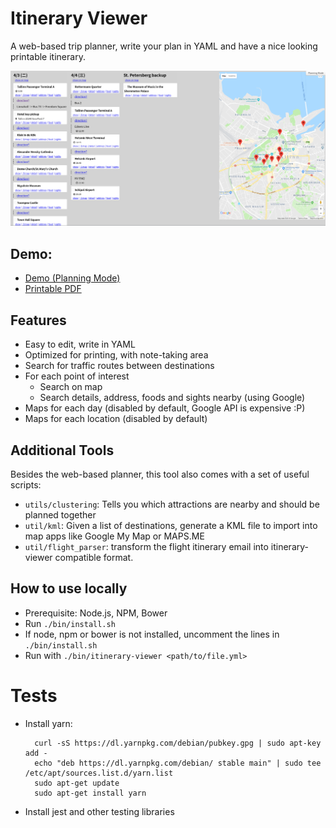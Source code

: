 # Itinerary Viewer

A web-based trip planner, write your plan in YAML and have a nice looking printable itinerary.

![demo](doc/demo.png)

## Demo:
* [Demo (Planning Mode)](https://shinglyu.github.io/itinerary-viewer/?planningMode=1)
* [Printable PDF](https://shinglyu.github.io/itinerary-viewer/demo_itinerary.pdf)

## Features
* Easy to edit, write in YAML
* Optimized for printing, with note-taking area
* Search for traffic routes between destinations
* For each point of interest
  * Search on map
  * Search details, address, foods and sights nearby (using Google)
* Maps for each day (disabled by default, Google API is expensive :P)
* Maps for each location (disabled by default)

## Additional Tools
Besides the web-based planner, this tool also comes with a set of useful scripts:

* `utils/clustering`: Tells you which attractions are nearby and should be planned together
* `util/kml`: Given a list of destinations, generate a KML file to import into map apps like Google My Map or MAPS.ME
* `util/flight_parser`: transform the flight itinerary email into itinerary-viewer compatible format.

## How to use locally

* Prerequisite: Node.js, NPM, Bower
* Run `./bin/install.sh`
* If node, npm or bower is not installed, uncomment the lines in `./bin/install.sh`
* Run with `./bin/itinerary-viewer <path/to/file.yml>`

# Tests
* Install yarn:

        curl -sS https://dl.yarnpkg.com/debian/pubkey.gpg | sudo apt-key add -
        echo "deb https://dl.yarnpkg.com/debian/ stable main" | sudo tee /etc/apt/sources.list.d/yarn.list
        sudo apt-get update
        sudo apt-get install yarn

* Install jest and other testing libraries
